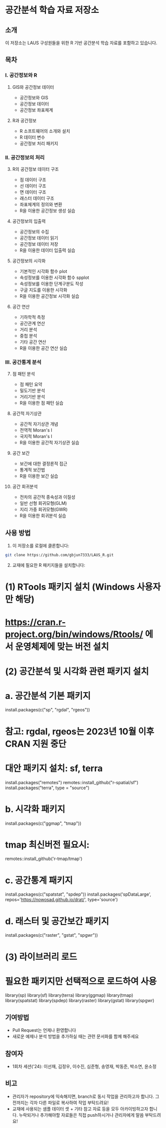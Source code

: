 # 공간분석 학습 자료 저장소

## 소개
이 저장소는 LAUS 구성원들을 위한 R 기반 공간분석 학습 자료를 포함하고 있습니다.

## 목차

### I. 공간정보와 R
1. GIS와 공간정보 데이터
   - 공간정보와 GIS
   - 공간정보 데이터
   - 공간정보 좌표체계

2. R과 공간정보
   - R 소프트웨어의 소개와 설치
   - R 데이터 변수
   - 공간정보 처리 패키지

### II. 공간정보의 처리
3. R의 공간정보 데이터 구조
   - 점 데이터 구조
   - 선 데이터 구조
   - 면 데이터 구조
   - 래스터 데이터 구조
   - 좌표체계의 정의와 변환
   - R을 이용한 공간정보 생성 실습

4. 공간정보의 입출력
   - 공간정보의 수집
   - 공간정보 데이터 읽기
   - 공간정보 데이터 저장
   - R을 이용한 데이터 입출력 실습

5. 공간정보의 시각화
   - 기본적인 시각화 함수 plot
   - 속성정보를 이용한 시각화 함수 spplot
   - 속성정보를 이용한 단계구분도 작성
   - 구글 지도를 이용한 시각화
   - R을 이용한 공간정보 시각화 실습

6. 공간 연산
   - 기하학적 측정
   - 공간관계 연산
   - 거리 분석
   - 중첩 분석
   - 기타 공간 연산
   - R을 이용한 공간 연산 실습

### III. 공간통계 분석
7. 점 패턴 분석
   - 점 패턴 요약
   - 밀도기반 분석
   - 거리기반 분석
   - R을 이용한 점 패턴 실습

8. 공간적 자기상관
   - 공간적 자기상관 개념
   - 전역적 Moran's I
   - 국지적 Moran's I
   - R을 이용한 공간적 자기상관 실습

9. 공간 보간
   - 보간에 대한 결정론적 접근
   - 통계적 보간법
   - R을 이용한 보간 실습

10. 공간 회귀분석
    - 전차의 공간적 종속성과 이질성
    - 일반 선형 회귀모형(GLM)
    - 지리 가중 회귀모형(GWR)
    - R을 이용한 회귀분석 실습

## 사용 방법
1. 이 저장소를 로컬에 클론합니다:
```bash
git clone https://github.com/gbjun7333/LAUS_R.git
```

2. 교재에 필요한 R 패키지들을 설치합니다:
# (1) RTools 패키지 설치 (Windows 사용자만 해당)
# https://cran.r-project.org/bin/windows/Rtools/ 에서 운영체제에 맞는 버전 설치

# (2) 공간분석 및 시각화 관련 패키지 설치
# a. 공간분석 기본 패키지
install.packages(c("sp", "rgdal", "rgeos"))
# 참고: rgdal, rgeos는 2023년 10월 이후 CRAN 지원 중단
# 대안 패키지 설치: sf, terra
install.packages("remotes")
remotes::install_github("r-spatial/sf")
install.packages("terra", type = "source")

# b. 시각화 패키지
install.packages(c("ggmap", "tmap"))
# tmap 최신버전 필요시:
remotes::install_github('r-tmap/tmap')

# c. 공간통계 패키지
install.packages(c("spatstat", "spdep"))
install.packages('spDataLarge', 
                repos='https://nowosad.github.io/drat/', 
                type='source')

# d. 래스터 및 공간보간 패키지
install.packages(c("raster", "gstat", "spgwr"))

# (3) 라이브러리 로드
# 필요한 패키지만 선택적으로 로드하여 사용
library(sp)
library(sf)
library(terra)
library(ggmap)
library(tmap)
library(spatstat)
library(spdep)
library(raster)
library(gstat)
library(spgwr)


## 기여방법
- Pull Request는 언제나 환영합니다
- 새로운 예제나 분석 방법을 추가하실 때는 관련 문서화를 함께 해주세요

## 참여자
- 1회차 세션('24): 이선재, 김정우, 이수진, 심준형, 송영재, 박동준, 박소연, 윤소정

## 비고
- 관리자가 repository에 익숙해지면, branch로 동시 작업을 관리하고자 합니다. 그 전까지는 각자 다른 파일로 복사하여 작업 부탁드려요!
- 교재에 사용되는 샘플 데이터 셋 + 기타 참고 자료 등을 모두 아카이빙하고자 합니다. 누락되거나 추가해야할 자료들은 직접 push하시거나 관리자에게 말씀 부탁드려요!

